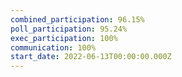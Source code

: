 ```yaml
---
combined_participation: 96.15%
poll_participation: 95.24%
exec_participation: 100%
communication: 100%
start_date: 2022-06-13T00:00:00.000Z
---
```

